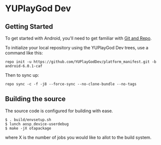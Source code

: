 YUPlayGod Dev
==============

Getting Started
---------------

To get started with Android, you'll need to get
familiar with [Git and Repo](http://source.android.com/source/using-repo.html).

To initialize your local repository using the YUPlayGod Dev trees, use a command like this:

    repo init -u https://github.com/YUPlayGodDev/platform_manifest.git -b android-6.0.1-caf

Then to sync up:

    repo sync -c -f -j8 --force-sync --no-clone-bundle --no-tags

Building the source
---------------

The source code is configured for building with ease.

    $ . build/envsetup.sh
    $ lunch aosp_device-userdebug
    $ make -jX otapackage

where X is the number of jobs you would like to allot to the build system.
